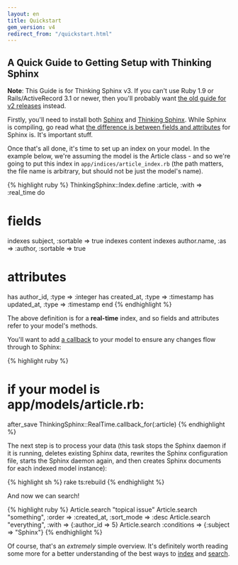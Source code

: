 ```yaml
---
layout: en
title: Quickstart
gem_version: v4
redirect_from: "/quickstart.html"
---
```


## A Quick Guide to Getting Setup with Thinking Sphinx

<div class="note">
  <p><strong>Note</strong>: This Guide is for Thinking Sphinx v3. If you can't use Ruby 1.9 or Rails/ActiveRecord 3.1 or newer, then you'll probably want <a href="quickstart_ts2.html">the old guide for v2 releases</a> instead.</p>
</div>

Firstly, you'll need to install both [Sphinx](installing_sphinx.html) and [Thinking Sphinx](installing_thinking_sphinx.html). While Sphinx is compiling, go read what [the difference is between fields and attributes](sphinx_basics.html) for Sphinx is. It's important stuff.

Once that's all done, it's time to set up an index on your model. In the example below, we're assuming the model is the Article class - and so we're going to put this index in `app/indices/article_index.rb` (the path matters, the file name is arbitrary, but should not be just the model's name).

{% highlight ruby %}
ThinkingSphinx::Index.define :article, :with => :real_time do
  # fields
  indexes subject, :sortable => true
  indexes content
  indexes author.name, :as => :author, :sortable => true

  # attributes
  has author_id,  :type => :integer
  has created_at, :type => :timestamp
  has updated_at, :type => :timestamp
end
{% endhighlight %}

The above definition is for a **real-time** index, and so fields and attributes refer to your model's methods.

You'll want to add [a callback](indexing.html#callbacks) to your model to ensure any changes flow through to Sphinx:

{% highlight ruby %}
# if your model is app/models/article.rb:
after_save ThinkingSphinx::RealTime.callback_for(:article)
{% endhighlight %}

The next step is to process your data (this task stops the Sphinx daemon if it is running, deletes existing Sphinx data, rewrites the Sphinx configuration file, starts the Sphinx daemon again, and then creates Sphinx documents for each indexed model instance):

{% highlight sh %}
rake ts:rebuild
{% endhighlight %}

And now we can search!

{% highlight ruby %}
Article.search "topical issue"
Article.search "something", :order => :created_at,
  :sort_mode => :desc
Article.search "everything", :with => {:author_id => 5}
Article.search :conditions => {:subject => "Sphinx"}
{% endhighlight %}

Of course, that's an _extremely_ simple overview. It's definitely worth reading some more for a better understanding of the best ways to [index](indexing.html) and [search](searching.html).
